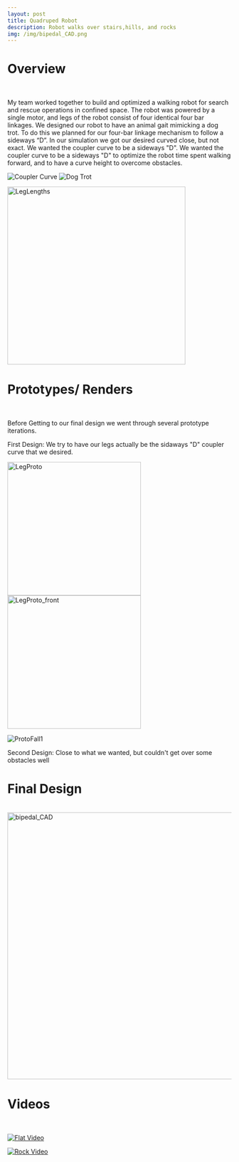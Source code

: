 ```yaml
---
layout: post
title: Quadruped Robot
description: Robot walks over stairs,hills, and rocks
img: /img/bipedal_CAD.png
---
```


# Overview
<br />

My team worked together to build and optimized a walking robot for search and rescue operations in confined space. The robot was powered by a single motor, and legs of the robot consist of four identical four bar linkages. We designed our robot to have an animal gait mimicking a dog trot. To do this we planned for our four-bar linkage mechanism to follow a sideways “D”. In our simulation we got our desired curved close, but not exact. We wanted the coupler curve to be a sideways "D". We wanted the coupler curve to be a sideways "D" to optimize the robot time spent walking forward, and to have a curve height to overcome obstacles.

![Coupler Curve](http://krcarter.github.io/img/biped_gif1.gif) ![Dog Trot](http://krcarter.github.io/img/biped_gif2.gif)

<img src="http://krcarter.github.io/img/LegLengths.png" alt="LegLengths" width="400"/>

# Prototypes/ Renders
<br />

Before Getting to our final design we went through several prototype iterations.

First Design: We try to have our legs actually be the sidaways "D" coupler curve that we desired.

<img src="http://krcarter.github.io/img/Leg_Proto.jpg" alt="LegProto" width="300"/>

<img src="http://krcarter.github.io/img/leg_proto_front.jpg" alt="LegProto_front" width="300"/>

![ProtoFall1](http://krcarter.github.io/img/ProtoFall1.gif)

Second Design: Close to what we wanted, but couldn't get over some obstacles well

# Final Design
<br />

<img src="http://krcarter.github.io/img/bipedal_CAD.png" alt="bipedal_CAD" width="600"/>

# Videos
<br />

[![Flat Video](http://krcarter.github.io/img/flat_vid.png)](https://www.youtube.com/watch?v=hysU-a_3a7I "Flat Video")

[![Rock Video](http://krcarter.github.io/img/rock_vid.png)](https://www.youtube.com/watch?v=CIyDcqAJPAU "Rock Video")
